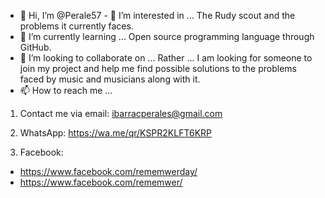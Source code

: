 - 👋 Hi, I’m @Perale57 - 👀 I’m interested in ... The Rudy scout and the problems it currently faces.
- 🌱 I’m currently learning ... Open source programming language through GitHub.
- 💞️ I’m looking to collaborate on ... Rather ... I am looking for someone to join my project and help me find possible solutions to the problems faced by music and musicians along with it.
- 📫 How to reach me ...
  
1. Contact me via email: ibarracperales@gmail.com

3. WhatsApp: https://wa.me/qr/KSPR2KLFT6KRP

4. Facebook:
- https://www.facebook.com/rememwerday/
- https://www.facebook.com/rememwer/
<!--- Perale57/notebook-t is a ✨ special ✨ repository because its `README.md` (this file) appears on your GitHub profile. You can click the Preview link to take a look at your changes. --->
